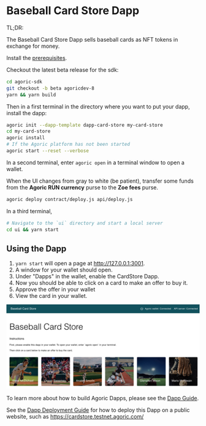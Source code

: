 # Baseball Card Store Dapp

TL;DR:

The Baseball Card Store Dapp sells baseball cards as NFT tokens in
exchange for money.

Install the
[prerequisites](https://agoric.com/documentation/getting-started/before-using-agoric.html).

Checkout the latest beta release for the sdk:
```sh
cd agoric-sdk
git checkout -b beta agoricdev-8
yarn && yarn build
```

Then in a first terminal in the directory where you want to put your dapp, install the dapp:
```sh
agoric init --dapp-template dapp-card-store my-card-store
cd my-card-store
agoric install
# If the Agoric platform has not been started
agoric start --reset --verbose
```

In a second terminal, enter `agoric open` in a terminal window to open a wallet.

When the UI changes from gray to white (be patient), transfer some
funds from the **Agoric RUN currency** purse to the **Zoe fees**
purse.

```sh
agoric deploy contract/deploy.js api/deploy.js
```

In a third terminal, 
```sh
# Navigate to the `ui` directory and start a local server
cd ui && yarn start
```

## Using the Dapp

1. `yarn start` will open a page at  http://127.0.0.1:3001.
3. A window for your wallet should open.
4. Under "Dapps" in the wallet, enable the CardStore Dapp.
5. Now you should be able to click on a card to make an offer to buy
   it.
6. Approve the offer in your wallet
7. View the card in your wallet.

![Card Store](./readme-assets/card-store.png)

To learn more about how to build Agoric Dapps, please see the [Dapp Guide](https://agoric.com/documentation/dapps/).

See the [Dapp Deployment Guide](https://github.com/Agoric/agoric-sdk/wiki/Dapp-Deployment-Guide) for how to deploy this Dapp on a public website, such as https://cardstore.testnet.agoric.com/
